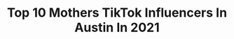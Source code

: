 ---
title: Top 10 Mothers TikTok Influencers In Austin In 2021
description: >-
  Find top mothers TikTok influencers in Austin in 2021. Most popular hashtags: #fyp #duet #greenscreen #foryou.
platform: TikTok
hits: 29
text_top: See the most popular TikTok accounts on inBeat.
text_bottom: Our platform has 29 TikTok influencers like this in Austin, United States for you to work with.
profiles:
  - username: "jmojesid2"
    fullname: >-
      Jessica
    bio: >-
      Mother and your TikTok BFF Austin, Tx IG: Jessica0289 Here to make you smile!
    location: "United States"
    followers: 175300
    engagement: 1044
    commentsToLikes: 0.020988
    id: ckberl7op9wn10j235zjwltbb
    verified: false
    hashtags: "#latina, #jokes, #womensupportingwomen, #wigstory"
  - username: "gingersnapsburlesque"
    fullname: >-
      Ginger Snaps
    bio: >-
      Burlesque, Aerials, Shenanigans! Voted Austin's Best Burlesque 2016, 17, 18, 19!
    location: "United States"
    followers: 25400
    engagement: 1219
    commentsToLikes: 0.045856
    id: cka0hc8568o5r0i780n85oio6
    verified: false
    hashtags: "#plussize, #inspirational, #inspiration, #stronggirl"
  - username: "nicolauschase"
    fullname: >-
      Nicolaus Hettinger
    bio: >-
      Word to your mother Insta: nicolaus.chase snap: nico_hettinger
    location: "United States"
    followers: 105400
    engagement: 898
    commentsToLikes: 0.017091
    id: ck8fbxc9z5bbx0j78kcnt6ykg
    verified: false
    hashtags: "#nickthenurse, #duet, #foryou, #washyourhands"
  - username: "stewinabowl"
    fullname: >-
      stewinabowl
    bio: >-
      Austin, TX Laugh more than you should
    location: "United States"
    followers: 7459
    engagement: 499
    commentsToLikes: 0.039470
    id: ck9r4pq90w43h0j78cwso3s92
    verified: false
    hashtags: "#xyzcba, #coronavirus, #texas, #dogsoftiktok"
  - username: "seoulgal12"
    fullname: >-
      Anna Marie
    bio: >-
      Mother, healthcare worker, and enjoy laughter.
    location: "United States"
    followers: 42700
    engagement: 882
    commentsToLikes: 0.122903
    id: ckal7s6sfgisg0i7828cto78u
    verified: false
    hashtags: "#stitch, #biden2020, #replies, #duet"
  - username: "stephhannes"
    fullname: >-
      stephanie anne
    bio: >-
      atx i’d call myself a widow but i’m really more of a widon’t
    location: "United States"
    followers: 14400
    engagement: 1237
    commentsToLikes: 0.028008
    id: ckava87p2hps90j23k0jtf8xg
    verified: false
    hashtags: "#relationshipgoals, #meleaving, #interiordesign, #dating"
  - username: "reddiele"
    fullname: >-
      reddiele
    bio: >-
      Good Vibes Only 💛 Burst Ambassador 🦷 Promo Code: HESK7D
    location: "United States"
    followers: 74500
    engagement: 1082
    commentsToLikes: 0.036840
    id: ck9n4bvdq4ald0j78xcie1cd2
    verified: false
    hashtags: "#trump, #trump2020, #houston, #xyzbca"
  - username: "trudi.stclare"
    fullname: >-
      Trudi St. Clare
    bio: >-
      I’m just a kid and life is a nightmare
    location: "United States"
    followers: 6635
    engagement: 1304
    commentsToLikes: 0.053080
    id: ckbl2ta0mzwd60j236bwvrqwn
    verified: false
    hashtags: "#feelinggood, #michiganstate, #migosstan, #midterms"
  - username: "saimsiddique7"
    fullname: >-
      Saim Siddique
    bio: >-
      Snapchat Saimsiddique12 American🇺🇲 Florida🥰 Singing Yutube Saimsiddique12
    location: "United States"
    followers: 11200
    engagement: 1505
    commentsToLikes: 0.106796
    id: ckbrcfd3rqabr0j23pc4hycah
    verified: false
    hashtags: "#foryoupage, #tiktokusa, #foryou, #atifaslam"
  - username: "rgii1"
    fullname: >-
      Rich
    bio: >-
      Thank you for giving me your time! 💙
    location: "United States"
    followers: 6067
    engagement: 1363
    commentsToLikes: 0.088306
    id: ckbf9luwi0nm80j23n81huipf
    verified: false
    hashtags: "#duet, #fyp, #singing, #makemomsmile"
---